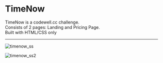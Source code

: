 # TimeNow 

TimeNow is a codewell.cc challenge.  
Consists of 2 pages: Landing and Pricing Page.  
Built with HTML/CSS only
<hr>

![timenow_ss](https://user-images.githubusercontent.com/83810014/152327499-2470bfd8-c77e-4f46-bc4b-2e8cf9651fc2.PNG)

![timenow_ss2](https://user-images.githubusercontent.com/83810014/152327609-7043cac1-828f-424e-a696-d82c5ab74d42.PNG)
